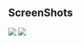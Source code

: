 ## ScreenShots
<img src = "https://raw.githubusercontent.com/TanmayDaga/AndroidCourseZainFarhan/main/Photos%20for%20different%20Apps/SettingsPrefe/Screenshot%202021-12-06%20at%2010.00.19%20PM.png"/>
<img src="https://raw.githubusercontent.com/TanmayDaga/AndroidCourseZainFarhan/main/Photos%20for%20different%20Apps/SettingsPrefe/Screenshot%202021-12-06%20at%2010.00.32%20PM.png">